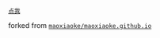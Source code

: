 [`点我`](https://wintry.github.io/)  


forked from [`maoxiaoke/maoxiaoke.github.io`](https://github.com/maoxiaoke/maoxiaoke.github.io)




